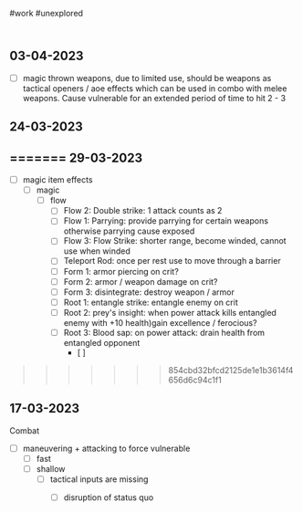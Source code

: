 #work #unexplored 

\
03-04-2023
--
- [ ] magic thrown weapons, due to limited use, should be weapons as tactical openers /  aoe effects which can be used in combo with melee weapons. Cause vulnerable for an extended period of time to hit 2 - 3 

24-03-2023
--

=======
29-03-2023
--

- [ ] magic item effects
	- [ ] magic
		- [ ] flow 
			- [ ] Flow 2: Double strike: 1 attack counts as 2
			- [ ] Flow 1: Parrying: provide parrying for certain weapons otherwise parrying cause exposed
			- [ ] Flow 3: Flow Strike: shorter range, become winded, cannot use when winded
			- [ ] Teleport Rod: once per rest use to move through a barrier
			- [ ] Form 1: armor piercing on crit?
			- [ ] Form 2: armor / weapon damage on crit?
			- [ ] Form 3: disintegrate: destroy weapon / armor
			- [ ] Root 1: entangle strike: entangle enemy on crit
			- [ ] Root 2: prey's insight: when power attack kills entangled enemy  with +10 health)gain excellence / ferocious?
			- [ ] Root 3: Blood sap: on power attack: drain health from entangled opponent
				- [ ] 
>>>>>>> 854cbd32bfcd2125de1e1b3614f4656d6c94c1f1


17-03-2023
--
Combat
- [ ] maneuvering + attacking to force vulnerable
	- [ ] fast
	- [ ] shallow
		- [ ] tactical inputs are missing
			- [ ] disruption of status quo

